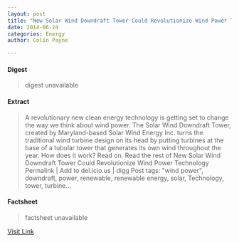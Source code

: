 ```yaml
---
layout: post
title: "New Solar Wind Downdraft Tower Could Revolutionize Wind Power Technology"
date: 2014-06-24
categories: Energy
author: Colin Payne

---
```



#### Digest
>digest unavailable

#### Extract
>A revolutionary new clean energy technology is getting set to change the way we think about wind power. The Solar Wind Downdraft Tower, created by Maryland-based Solar Wind Energy Inc. turns the traditional wind turbine design on its head by putting turbines at the base of a tubular tower that generates its own wind throughout the year. How does it work? Read on. Read the rest of New Solar Wind Downdraft Tower Could Revolutionize Wind Power Technology Permalink | Add to del.icio.us | digg Post tags: "wind power", downdraft, power, renewable, renewable energy, solar, Technology, tower, turbine...

#### Factsheet
>factsheet unavailable

[Visit Link](http://inhabitat.com/new-solar-wind-downdraft-tower-could-revolutionize-wind-power-technology/)


